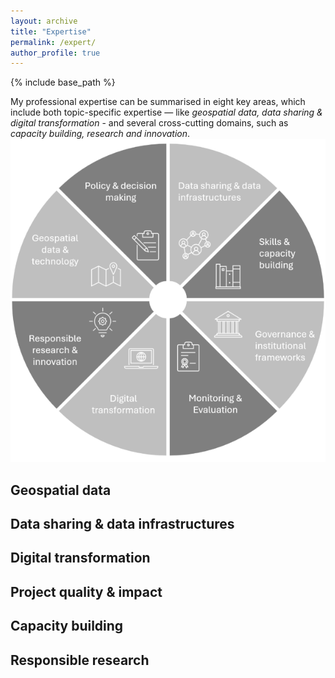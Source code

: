 ```yaml
---
layout: archive
title: "Expertise"
permalink: /expert/
author_profile: true
---
```


{% include base_path %}

My professional expertise can be summarised in eight key areas, which include both topic-specific expertise — like _geospatial data, data sharing & digital transformation_ - and several cross-cutting domains, such as _capacity building, research and innovation_.
<br/><img src='/images/expert4.png'>


## Geospatial data


## Data sharing & data infrastructures


## Digital transformation


## Project quality & impact


## Capacity building


## Responsible research


